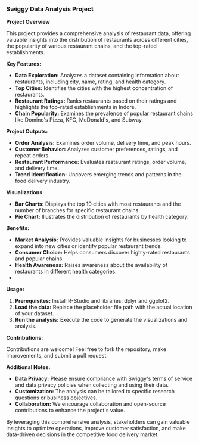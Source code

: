 ### **Swiggy Data Analysis Project**

**Project Overview**

This project provides a comprehensive analysis of restaurant data, offering valuable insights into the distribution of restaurants across different cities, the popularity of various restaurant chains, and the top-rated establishments.

**Key Features:**

- **Data Exploration:** Analyzes a dataset containing information about restaurants, including city, name, rating, and health category.
- **Top Cities:** Identifies the cities with the highest concentration of restaurants.
- **Restaurant Ratings:** Ranks restaurants based on their ratings and highlights the top-rated establishments in Indore.
- **Chain Popularity:** Examines the prevalence of popular restaurant chains like Domino's Pizza, KFC, McDonald's, and Subway.

**Project Outputs:**

- **Order Analysis:** Examines order volume, delivery time, and peak hours.
- **Customer Behavior:** Analyzes customer preferences, ratings, and repeat orders.
- **Restaurant Performance:** Evaluates restaurant ratings, order volume, and delivery time.
- **Trend Identification:** Uncovers emerging trends and patterns in the food delivery industry.

**Visualizations**

- **Bar Charts:** Displays the top 10 cities with most restaurants and the number of branches for specific restaurant chains.
- **Pie Chart:** Illustrates the distribution of restaurants by health category.

**Benefits:**

- **Market Analysis:** Provides valuable insights for businesses looking to expand into new cities or identify popular restaurant trends.
- **Consumer Choice:** Helps consumers discover highly-rated restaurants and popular chains.
- **Health Awareness:** Raises awareness about the availability of restaurants in different health categories.
- 
**Usage:**

1. **Prerequisites:** Install R-Studio and libraries: dplyr and ggplot2.
2. **Load the data:** Replace the placeholder file path with the actual location of your dataset.
3. **Run the analysis:** Execute the code to generate the visualizations and analysis.

**Contributions:**

Contributions are welcome! Feel free to fork the repository, make improvements, and submit a pull request.

**Additional Notes:**

- **Data Privacy:** Please ensure compliance with Swiggy's terms of service and data privacy policies when collecting and using their data.
- **Customization:** The analysis can be tailored to specific research questions or business objectives.
- **Collaboration:** We encourage collaboration and open-source contributions to enhance the project's value.

By leveraging this comprehensive analysis, stakeholders can gain valuable insights to optimize operations, improve customer satisfaction, and make data-driven decisions in the competitive food delivery market.
